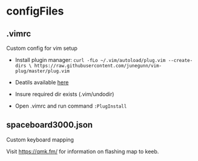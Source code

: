 # configFiles

## .vimrc 
Custom config for vim setup

- Install plugin manager: `curl -fLo ~/.vim/autoload/plug.vim --create-dirs \
    https://raw.githubusercontent.com/junegunn/vim-plug/master/plug.vim`

- Deatils available [here](https://github.com/junegunn/vim-plug)

- Insure required dir exists (.vim/undodir)

- Open .vimrc and run command `:PlugInstall`

## spaceboard3000.json
Custom keyboard mapping

Visit https://qmk.fm/ for information on flashing map to keeb.
